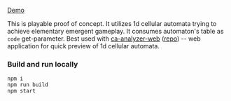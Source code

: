 [Demo](https://ndry.github.io/cellship/public/index.html?code=15836645395443001904798507900218913552)

This is playable proof of concept.
It utilizes 1d cellular automata trying to achieve elementary emergent gameplay.
It consumes automaton's table as `code` get-parameter. Best used with [ca-analyzer-web](https://ndry.github.io/ca-analyzer-web/public/) ([repo](https://github.com/ndry/ca-analyzer-web)) -- web application for quick preview of 1d cellular automata.

### Build and run locally

```
npm i
npm run build
npm start
```
